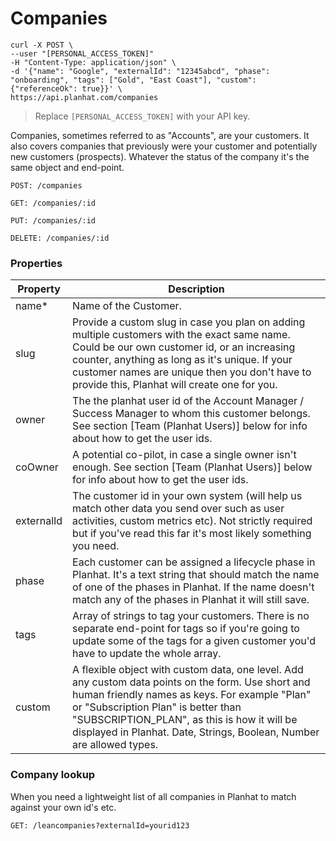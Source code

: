 # Companies

```shell
curl -X POST \
--user "[PERSONAL_ACCESS_TOKEN]"
-H "Content-Type: application/json" \
-d '{"name": "Google", "externalId": "12345abcd", "phase": "onboarding", "tags": ["Gold", "East Coast"], "custom": {"referenceOk": true}}' \
https://api.planhat.com/companies
```
> Replace `[PERSONAL_ACCESS_TOKEN]` with your API key.


Companies, sometimes referred to as "Accounts", are your customers. It also covers companies that previously were your customer and potentially new customers (prospects).
Whatever the status of the company it's the same object and end-point.

`POST: /companies`

`GET: /companies/:id`

`PUT: /companies/:id`

`DELETE: /companies/:id`


### Properties

Property | Description
--------- | -----------
name* | Name of the Customer.
slug | Provide a custom slug in case you plan on adding multiple customers with the exact same name. Could be our own customer id, or an increasing counter, anything as long as it's unique. If your customer names are unique then you don't have to provide this, Planhat will create one for you.
owner | The the planhat user id of the Account Manager / Success Manager to whom this customer belongs. See section [Team (Planhat Users)] below for info about how to get the user ids.
coOwner | A potential co-pilot, in case a single owner isn't enough. See section [Team (Planhat Users)] below for info about how to get the user ids.
externalId | The customer id in your own system (will help us match other data you send over such as user activities, custom metrics etc). Not strictly required but if you've read this far it's most likely something you need.
phase | Each customer can be assigned a lifecycle phase in Planhat. It's a text string that should match the name of one of the phases in Planhat. If the name doesn't match any of the phases in Planhat it will still save.
tags | Array of strings to tag your customers. There is no separate end-point for tags so if you're going to update some of the tags for a given customer you'd have to update the whole array.
custom | A flexible object with custom data, one level. Add any custom data points on the form. Use short and human friendly names as keys. For example "Plan" or "Subscription Plan" is better than "SUBSCRIPTION_PLAN", as this is how it will be displayed in Planhat. Date, Strings, Boolean, Number are allowed types.




### Company lookup

When you need a lightweight list of all companies in Planhat to match against your own id's etc.

`GET: /leancompanies?externalId=yourid123`
